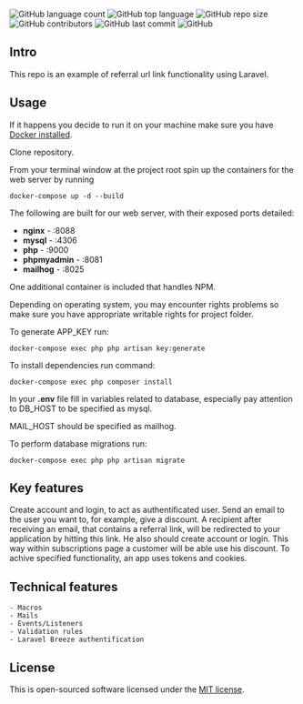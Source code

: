 ![GitHub language count](https://img.shields.io/github/languages/count/niece1/referral-links-component)
![GitHub top language](https://img.shields.io/github/languages/top/niece1/referral-links-component)
![GitHub repo size](https://img.shields.io/github/repo-size/niece1/referral-links-component)
![GitHub contributors](https://img.shields.io/github/contributors/niece1/elasticsearch-with-laravel)
![GitHub last commit](https://img.shields.io/github/last-commit/niece1/referral-links-component)
![GitHub](https://img.shields.io/github/license/niece1/referral-links-component)

## Intro

This repo is an example of referral url link functionality using Laravel.

## Usage

If it happens you decide to run it on your machine make sure you have [Docker installed](https://docs.docker.com/docker-for-mac/install/).

Clone repository.

From your terminal window at the project root spin up the containers for the web server by running
```
docker-compose up -d --build
```
The following are built for our web server, with their exposed ports detailed:

- **nginx** - :8088
- **mysql** - :4306
- **php** - :9000
- **phpmyadmin** - :8081
- **mailhog** - :8025

One additional container is included that handles NPM.

Depending on operating system, you may encounter rights problems so make sure you have appropriate writable rights for project folder.

To generate APP_KEY run:
```
docker-compose exec php php artisan key:generate
```

To install dependencies run command:
```
docker-compose exec php composer install
```

In your **.env** file fill in variables related to database, especially pay attention to DB_HOST to be specified as mysql.

MAIL_HOST should be specified as mailhog.

To perform database migrations run:
```
docker-compose exec php php artisan migrate
```

## Key features

Create account and login, to act as authentificated user. Send an email to the user you want to, for example, give a discount.
A recipient after receiving an email, that contains a referral link, will be redirected to your application by hitting this link. He
also should create account or login. This way within subscriptions page a customer will be able use his discount. To achive specified
functionality, an app uses tokens and cookies.

## Technical features

```
- Macros
- Mails
- Events/Listeners
- Validation rules
- Laravel Breeze authentification
```

## License

This is open-sourced software licensed under the [MIT license](https://opensource.org/licenses/MIT).
